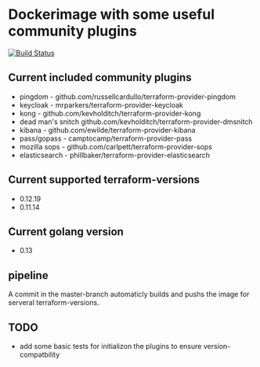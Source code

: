 # Dockerimage with some useful community plugins

[![Build Status](https://travis-ci.org/jochen42/terraform.svg?branch=master)](https://travis-ci.org/jochen42/terraform)

## Current included community plugins

- pingdom - github.com/russellcardullo/terraform-provider-pingdom
- keycloak - mrparkers/terraform-provider-keycloak
- kong - github.com/kevholditch/terraform-provider-kong
- dead man's snitch github.com/kevholditch/terraform-provider-dmsnitch
- kibana - github.com/ewilde/terraform-provider-kibana
- pass/gopass - camptocamp/terraform-provider-pass
- mozilla sops - github.com/carlpett/terraform-provider-sops
- elasticsearch - phillbaker/terraform-provider-elasticsearch

## Current supported terraform-versions

- 0.12.19
- 0.11.14

## Current golang version

- 0.13

## pipeline

A commit in the master-branch automaticly builds and pushs the image for serveral terraform-versions.

## TODO

- add some basic tests for initializon the plugins to ensure version-compatbility
